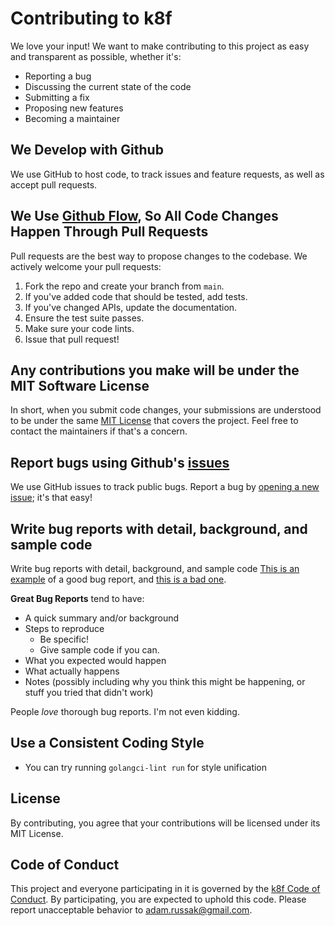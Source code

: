 # Contributing to k8f

We love your input! We want to make contributing to this project as easy and transparent as possible, whether it's:

- Reporting a bug
- Discussing the current state of the code
- Submitting a fix
- Proposing new features
- Becoming a maintainer

## We Develop with Github
We use GitHub to host code, to track issues and feature requests, as well as accept pull requests.

## We Use [Github Flow](https://guides.github.com/introduction/flow/index.html), So All Code Changes Happen Through Pull Requests
Pull requests are the best way to propose changes to the codebase. We actively welcome your pull requests:

1. Fork the repo and create your branch from `main`.
2. If you've added code that should be tested, add tests.
3. If you've changed APIs, update the documentation.
4. Ensure the test suite passes.
5. Make sure your code lints.
6. Issue that pull request!

## Any contributions you make will be under the MIT Software License
In short, when you submit code changes, your submissions are understood to be under the same [MIT License](LICENSE) that covers the project. Feel free to contact the maintainers if that's a concern.

## Report bugs using Github's [issues](https://github.com/AdamRussak/k8f/issues)
We use GitHub issues to track public bugs. Report a bug by [opening a new issue](https://github.com/AdamRussak/k8f/issues/new); it's that easy!

## Write bug reports with detail, background, and sample code
Write bug reports with detail, background, and sample code
[This is an example](http://stackoverflow.com/q/12488905/180626) of a good bug report, and [this is a bad one](https://www.chiark.greenend.org.uk/~sgtatham/bugs.html).

**Great Bug Reports** tend to have:

- A quick summary and/or background
- Steps to reproduce
  - Be specific!
  - Give sample code if you can.
- What you expected would happen
- What actually happens
- Notes (possibly including why you think this might be happening, or stuff you tried that didn't work)

People *love* thorough bug reports. I'm not even kidding.

## Use a Consistent Coding Style
* You can try running `golangci-lint run` for style unification

## License
By contributing, you agree that your contributions will be licensed under its MIT License.

## Code of Conduct
This project and everyone participating in it is governed by the [k8f Code of Conduct](CODE_OF_CONDUCT.md). By participating, you are expected to uphold this code. Please report unacceptable behavior to [adam.russak@gmail.com](mailto:adam.russak@gmail.com).

